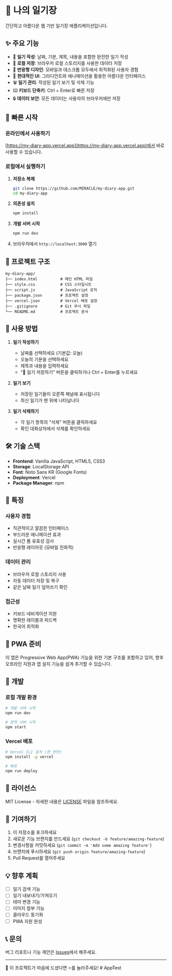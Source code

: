 # 📔 나의 일기장

간단하고 아름다운 웹 기반 일기장 애플리케이션입니다.

## ✨ 주요 기능

- 📝 **일기 작성**: 날짜, 기분, 제목, 내용을 포함한 완전한 일기 작성
- 💾 **로컬 저장**: 브라우저 로컬 스토리지를 사용한 데이터 저장
- 📱 **반응형 디자인**: 모바일과 데스크톱 모두에서 최적화된 사용자 경험
- 🎨 **현대적인 UI**: 그라디언트와 애니메이션을 활용한 아름다운 인터페이스
- 🗑️ **일기 관리**: 작성된 일기 보기 및 삭제 기능
- ⌨️ **키보드 단축키**: Ctrl + Enter로 빠른 저장
- 🔒 **데이터 보안**: 모든 데이터는 사용자의 브라우저에만 저장

## 🚀 빠른 시작

### 온라인에서 사용하기
[https://my-diary-app.vercel.app](https://my-diary-app.vercel.app)에서 바로 사용할 수 있습니다.

### 로컬에서 실행하기

1. **저장소 복제**
   ```bash
   git clone https://github.com/MIRACLE/my-diary-app.git
   cd my-diary-app
   ```

2. **의존성 설치**
   ```bash
   npm install
   ```

3. **개발 서버 시작**
   ```bash
   npm run dev
   ```

4. 브라우저에서 `http://localhost:3000` 열기

## 📁 프로젝트 구조

```
my-diary-app/
├── index.html          # 메인 HTML 파일
├── style.css           # CSS 스타일시트
├── script.js           # JavaScript 로직
├── package.json        # 프로젝트 설정
├── vercel.json         # Vercel 배포 설정
├── .gitignore          # Git 무시 파일
└── README.md           # 프로젝트 문서
```

## 🎯 사용 방법

1. **일기 작성하기**
   - 날짜를 선택하세요 (기본값: 오늘)
   - 오늘의 기분을 선택하세요
   - 제목과 내용을 입력하세요
   - "💾 일기 저장하기" 버튼을 클릭하거나 Ctrl + Enter를 누르세요

2. **일기 보기**
   - 저장된 일기들이 오른쪽 패널에 표시됩니다
   - 최신 일기가 맨 위에 나타납니다

3. **일기 삭제하기**
   - 각 일기 항목의 "삭제" 버튼을 클릭하세요
   - 확인 대화상자에서 삭제를 확인하세요

## 🛠️ 기술 스택

- **Frontend**: Vanilla JavaScript, HTML5, CSS3
- **Storage**: LocalStorage API
- **Font**: Noto Sans KR (Google Fonts)
- **Deployment**: Vercel
- **Package Manager**: npm

## 🌟 특징

### 사용자 경험
- 직관적이고 깔끔한 인터페이스
- 부드러운 애니메이션 효과
- 실시간 폼 유효성 검사
- 반응형 레이아웃 (모바일 친화적)

### 데이터 관리
- 브라우저 로컬 스토리지 사용
- 자동 데이터 저장 및 복구
- 같은 날짜 일기 덮어쓰기 확인

### 접근성
- 키보드 네비게이션 지원
- 명확한 레이블과 피드백
- 한국어 최적화

## 📱 PWA 준비

이 앱은 Progressive Web App(PWA) 기능을 위한 기본 구조를 포함하고 있어, 향후 오프라인 지원과 앱 설치 기능을 쉽게 추가할 수 있습니다.

## 🔧 개발

### 로컬 개발 환경
```bash
# 개발 서버 시작
npm run dev

# 정적 서버 시작
npm start
```

### Vercel 배포
```bash
# Vercel CLI 설치 (한 번만)
npm install -g vercel

# 배포
npm run deploy
```

## 📄 라이선스

MIT License - 자세한 내용은 [LICENSE](LICENSE) 파일을 참조하세요.

## 🤝 기여하기

1. 이 저장소를 포크하세요
2. 새로운 기능 브랜치를 만드세요 (`git checkout -b feature/amazing-feature`)
3. 변경사항을 커밋하세요 (`git commit -m 'Add some amazing feature'`)
4. 브랜치에 푸시하세요 (`git push origin feature/amazing-feature`)
5. Pull Request를 열어주세요

## 💡 향후 계획

- [ ] 일기 검색 기능
- [ ] 일기 내보내기/가져오기
- [ ] 테마 변경 기능
- [ ] 이미지 첨부 기능
- [ ] 클라우드 동기화
- [ ] PWA 지원 완성

## 📞 문의

버그 리포트나 기능 제안은 [Issues](https://github.com/MIRACLE/my-diary-app/issues)에서 해주세요.

---

💝 이 프로젝트가 마음에 드셨다면 ⭐️를 눌러주세요!
#   A p p T e s t  
 